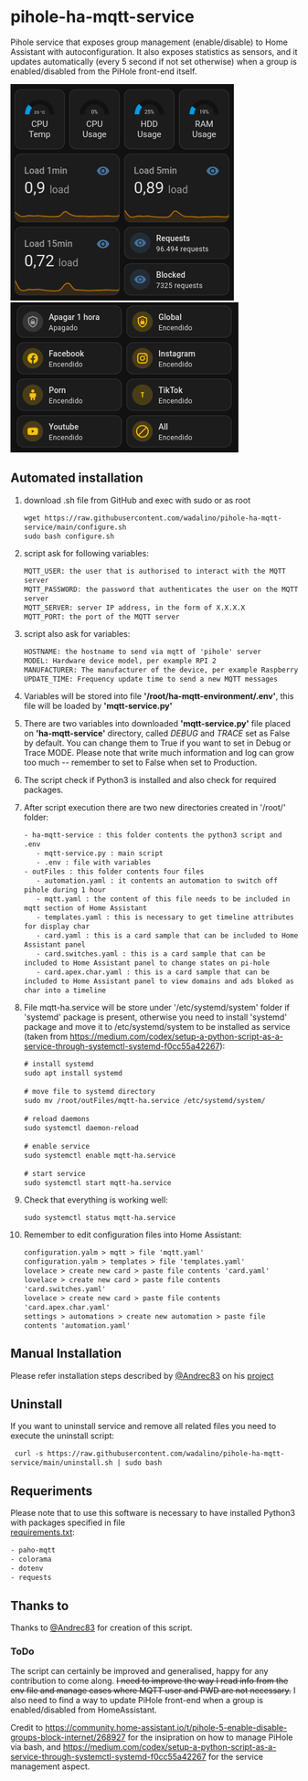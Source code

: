 # pihole-ha-mqtt-service
Pihole service that exposes group management (enable/disable) to Home Assistant with autoconfiguration.
It also exposes statistics as sensors, and it updates automatically (every 5 second if not set otherwise) when a group is enabled/disabled from the PiHole front-end itself.

![Parental control](https://github.com/wadalino/pihole-ha-mqtt-service/blob/main/card.png)
![Pihole reporting](https://github.com/wadalino/pihole-ha-mqtt-service/blob/main/card.switches.png)



## Automated installation
1) download .sh file from GitHub and exec with sudo or as root
   ```
   wget https://raw.githubusercontent.com/wadalino/pihole-ha-mqtt-service/main/configure.sh
   sudo bash configure.sh
   ```
2) script ask for following variables:
   ```
   MQTT_USER: the user that is authorised to interact with the MQTT server
   MQTT_PASSWORD: the password that authenticates the user on the MQTT server
   MQTT_SERVER: server IP address, in the form of X.X.X.X
   MQTT_PORT: the port of the MQTT server
   ```
3) script also ask for variables:
   ```
   HOSTNAME: the hostname to send via mqtt of 'pihole' server
   MODEL: Hardware device model, per example RPI 2
   MANUFACTURER: The manufacturer of the device, per example Raspberry
   UPDATE_TIME: Frequency update time to send a new MQTT messages
   ```  
   
4) Variables will be stored into file **'/root/ha-mqtt-environment/.env'**, this file will be loaded by **'mqtt-service.py'**  
  
  
5) There are two variables into downloaded **'mqtt-service.py'** file placed on **'ha-mqtt-service'** directory, called *DEBUG* and *TRACE* set as False by default. You can change them to True if you want to set in Debug or Trace MODE. Please note that write much information and log can grow too much -- remember to set to False when set to Production.  
 
  
6) The script check if Python3 is installed and also check for required packages.


7) After script execution there are two new directories created in '/root/' folder:
   ```
   - ha-mqtt-service : this folder contents the python3 script and .env
      - mqtt-service.py : main script
      - .env : file with variables 
   - outFiles : this folder contents four files
      - automation.yaml : it contents an automation to switch off pihole during 1 hour
      - mqtt.yaml : the content of this file needs to be included in mqtt section of Home Assistant
      - templates.yaml : this is necessary to get timeline attributes for display char  
      - card.yaml : this is a card sample that can be included to Home Assistant panel
      - card.switches.yaml : this is a card sample that can be included to Home Assistant panel to change states on pi-hole
      - card.apex.char.yaml : this is a card sample that can be included to Home Assistant panel to view domains and ads bloked as char into a timeline
   ```
   

8) File mqtt-ha.service will be store under '/etc/systemd/system' folder if 'systemd' package is present, otherwise you need to install 'systemd' package and move it to /etc/systemd/system to be installed as service (taken from https://medium.com/codex/setup-a-python-script-as-a-service-through-systemctl-systemd-f0cc55a42267):
   ```
   # install systemd
   sudo apt install systemd
   
   # move file to systemd directory 
   sudo mv /root/outFiles/mqtt-ha.service /etc/systemd/system/
   
   # reload daemons
   sudo systemctl daemon-reload
   
   # enable service
   sudo systemctl enable mqtt-ha.service
   
   # start service
   sudo systemctl start mqtt-ha.service
   ```
9) Check that everything is working well:
    ```
    sudo systemctl status mqtt-ha.service
    ```
10) Remember to edit configuration files into Home Assistant:
    ```
    configuration.yalm > mqtt > file 'mqtt.yaml'
    configuration.yalm > templates > file 'templates.yaml'
    lovelace > create new card > paste file contents 'card.yaml'
    lovelace > create new card > paste file contents 'card.switches.yaml'
    lovelace > create new card > paste file contents 'card.apex.char.yaml'
    settings > automations > create new automation > paste file contents 'automation.yaml'
    ```




## Manual Installation

Please refer installation steps described by [@Andrec83](https://github.com/Andrec83) on his [project](https://github.com/Andrec83/pihole-ha-mqtt-service)  

## Uninstall

If you want to uninstall service and remove all related files you need to execute the uninstall script:  
   ```
    curl -s https://raw.githubusercontent.com/wadalino/pihole-ha-mqtt-service/main/uninstall.sh | sudo bash
   ```   


## Requeriments
Please note that to use this software is necessary to have installed Python3 with packages specified in file  
[requirements.txt](https://raw.githubusercontent.com/wadalino/pihole-ha-mqtt-service/refs/heads/main/requirements.txt):
  ```
- paho-mqtt
- colorama
- dotenv
- requests
  ```

## Thanks to 
Thanks to [@Andrec83](https://github.com/Andrec83) for creation of this script.

### ToDo
The script can certainly be improved and generalised, happy for any contribution to come along. 
~~I need to improve the way I read info from the env file and manage cases where MQTT user and PWD are not necessary.~~ 
I also need to find a way to update PiHole front-end when a group is enabled/disabled from HomeAssistant.

Credit to https://community.home-assistant.io/t/pihole-5-enable-disable-groups-block-internet/268927 for the insipration on how to manage PiHole via bash, 
and https://medium.com/codex/setup-a-python-script-as-a-service-through-systemctl-systemd-f0cc55a42267 for the service management aspect. 
   
   


